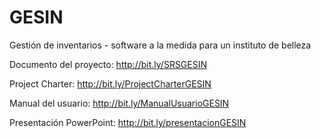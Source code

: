 # GESIN
Gestión de inventarios - software a la medida para un instituto de belleza

Documento del proyecto: http://bit.ly/SRSGESIN

Project Charter: http://bit.ly/ProjectCharterGESIN

Manual del usuario: http://bit.ly/ManualUsuarioGESIN

Presentación PowerPoint: http://bit.ly/presentacionGESIN


